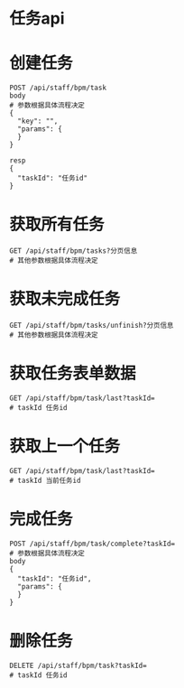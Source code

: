 任务api
=======

# 创建任务
```
POST /api/staff/bpm/task
body
# 参数根据具体流程决定
{
  "key": "",
  "params": {
  }
}

resp
{
  "taskId": "任务id"
}
```

# 获取所有任务
```
GET /api/staff/bpm/tasks?分页信息
# 其他参数根据具体流程决定

```

# 获取未完成任务
```
GET /api/staff/bpm/tasks/unfinish?分页信息
# 其他参数根据具体流程决定

```

# 获取任务表单数据
```
GET /api/staff/bpm/task/last?taskId=
# taskId 任务id

```

# 获取上一个任务
```
GET /api/staff/bpm/task/last?taskId=
# taskId 当前任务id
```

# 完成任务
```
POST /api/staff/bpm/task/complete?taskId=
# 参数根据具体流程决定
body
{
  "taskId": "任务id",
  "params": {
  }
}
```

# 删除任务
```
DELETE /api/staff/bpm/task?taskId=
# taskId 任务id
```